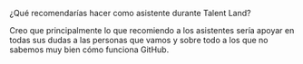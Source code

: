 ¿Qué recomendarías hacer como asistente 
durante Talent Land?

Creo que principalmente lo que recomiendo a los 
asistentes sería apoyar en todas sus dudas a las 
personas que vamos y sobre todo a los que no 
sabemos muy bien cómo funciona GitHub.
